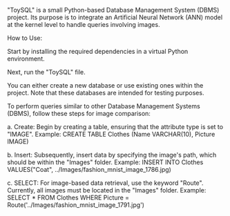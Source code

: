 "ToySQL" is a small Python-based Database Management System (DBMS) project. Its purpose is to integrate an Artificial Neural Network (ANN) model at the kernel level to handle queries involving images.

How to Use:

Start by installing the required dependencies in a virtual Python environment.

Next, run the "ToySQL" file.

You can either create a new database or use existing ones within the project. Note that these databases are intended for testing purposes.

To perform queries similar to other Database Management Systems (DBMS), follow these steps for image comparison:

a. Create: Begin by creating a table, ensuring that the attribute type is set to "IMAGE". Example: CREATE TABLE Clothes (Name VARCHAR(10), Picture IMAGE)

b. Insert: Subsequently, insert data by specifying the image's path, which should be within the "Images" folder. Example: INSERT INTO Clothes VALUES("Coat", ../Images/fashion_mnist_image_1786.jpg)

c. SELECT: For image-based data retrieval, use the keyword "Route". Currently, all images must be located in the "Images" folder. Example: SELECT * FROM Clothes WHERE Picture = Route('../Images/fashion_mnist_image_1791.jpg')
